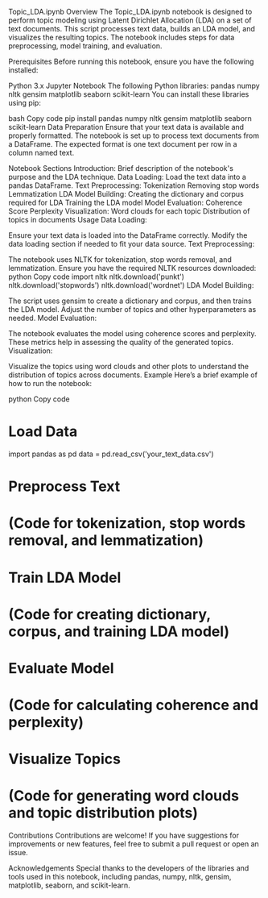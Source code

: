 Topic_LDA.ipynb
Overview
The Topic_LDA.ipynb notebook is designed to perform topic modeling using Latent Dirichlet Allocation (LDA) on a set of text documents. This script processes text data, builds an LDA model, and visualizes the resulting topics. The notebook includes steps for data preprocessing, model training, and evaluation.

Prerequisites
Before running this notebook, ensure you have the following installed:

Python 3.x
Jupyter Notebook
The following Python libraries:
pandas
numpy
nltk
gensim
matplotlib
seaborn
scikit-learn
You can install these libraries using pip:

bash
Copy code
pip install pandas numpy nltk gensim matplotlib seaborn scikit-learn
Data Preparation
Ensure that your text data is available and properly formatted. The notebook is set up to process text documents from a DataFrame. The expected format is one text document per row in a column named text.

Notebook Sections
Introduction: Brief description of the notebook's purpose and the LDA technique.
Data Loading: Load the text data into a pandas DataFrame.
Text Preprocessing:
Tokenization
Removing stop words
Lemmatization
LDA Model Building:
Creating the dictionary and corpus required for LDA
Training the LDA model
Model Evaluation:
Coherence Score
Perplexity
Visualization:
Word clouds for each topic
Distribution of topics in documents
Usage
Data Loading:

Ensure your text data is loaded into the DataFrame correctly. Modify the data loading section if needed to fit your data source.
Text Preprocessing:

The notebook uses NLTK for tokenization, stop words removal, and lemmatization. Ensure you have the required NLTK resources downloaded:
python
Copy code
import nltk
nltk.download('punkt')
nltk.download('stopwords')
nltk.download('wordnet')
LDA Model Building:

The script uses gensim to create a dictionary and corpus, and then trains the LDA model. Adjust the number of topics and other hyperparameters as needed.
Model Evaluation:

The notebook evaluates the model using coherence scores and perplexity. These metrics help in assessing the quality of the generated topics.
Visualization:

Visualize the topics using word clouds and other plots to understand the distribution of topics across documents.
Example
Here’s a brief example of how to run the notebook:

python
Copy code
# Load Data
import pandas as pd
data = pd.read_csv('your_text_data.csv')

# Preprocess Text
# (Code for tokenization, stop words removal, and lemmatization)

# Train LDA Model
# (Code for creating dictionary, corpus, and training LDA model)

# Evaluate Model
# (Code for calculating coherence and perplexity)

# Visualize Topics
# (Code for generating word clouds and topic distribution plots)
Contributions
Contributions are welcome! If you have suggestions for improvements or new features, feel free to submit a pull request or open an issue.

Acknowledgements
Special thanks to the developers of the libraries and tools used in this notebook, including pandas, numpy, nltk, gensim, matplotlib, seaborn, and scikit-learn.





